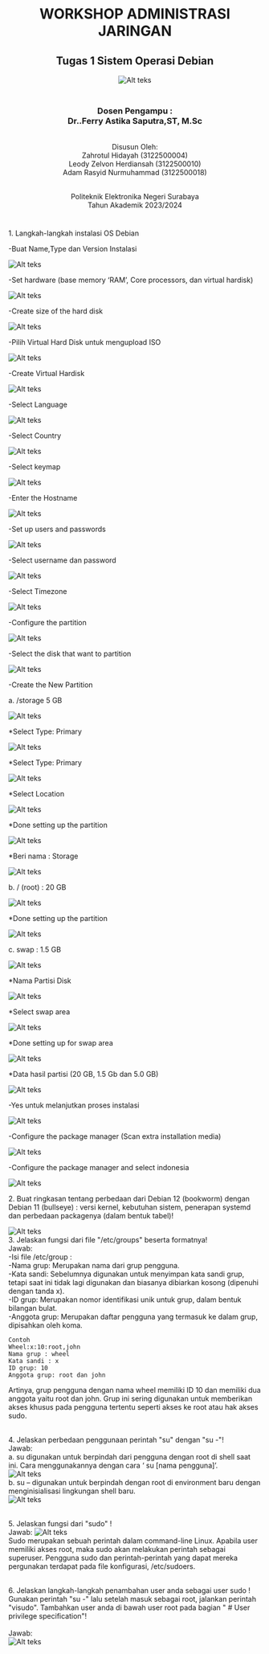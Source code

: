 </head>
<div align="center">
  <h1>WORKSHOP ADMINISTRASI JARINGAN</h1>
  <h2>Tugas 1 Sistem Operasi Debian</h2>
<img src="img/logo.png" alt="Alt teks">
<h3><br>Dosen Pengampu :
<br> Dr..Ferry Astika Saputra,ST, M.Sc</h3> 

<br>Disusun Oleh:
<br>Zahrotul Hidayah 	      (3122500004)
<br>Leody Zelvon Herdiansah (3122500010)
<br>Adam Rasyid Nurmuhammad	(3122500018)</br> 
 
<br>Politeknik Elektronika Negeri Surabaya
<br>Tahun Akademik 2023/2024</h3></br> </div>

<body>
<div align="left">
  <h1></h1>
  <p>1. Langkah-langkah instalasi OS Debian
    <p>-Buat Name,Type dan Version Instalasi</p>
    <img src="img/1a.png" alt="Alt teks">
    <p>-Set hardware (base memory ‘RAM’, Core processors, dan virtual hardisk)</p>
    <img src="img/1b.png" alt="Alt teks">
    <p>-Create size of the hard disk</p>
    <img src="img/1b.png" alt="Alt teks">
    <p>-Pilih Virtual Hard Disk untuk mengupload ISO</p>
    <img src="img/1c.png" alt="Alt teks">
    <p>-Create Virtual Hardisk</p>
    <img src="img/1d.png" alt="Alt teks">
    <p>-Select Language</p>
    <img src="img/1e.png" alt="Alt teks">
    <p>-Select Country</p>
    <img src="img/1f.png" alt="Alt teks">
    <p>-Select keymap</p>
    <img src="img/1g.png" alt="Alt teks">
    <p>-Enter the Hostname</p>
    <img src="img/1h.png" alt="Alt teks">
    <p>-Set up users and passwords</p>
    <img src="img/1i.png" alt="Alt teks">
    <p>-Select username dan password</p>
    <img src="img/1j.png" alt="Alt teks">
    <p>-Select Timezone</p>
    <img src="img/1joke.png" alt="Alt teks">
    <p>-Configure the partition</p>
    <img src="img/1k.png" alt="Alt teks">
    <p>-Select the disk that want to partition</p>
    <img src="img/1L.png" alt="Alt teks">
    <p>-Create the New Partition</p>
    <p>a.  /storage 5 GB</p>
    <img src="img/1m.png" alt="Alt teks">
    <p>*Select Type: Primary</p>
    <img src="img/1n.png" alt="Alt teks">
    <p>*Select Type: Primary</p>
    <img src="img/1n2.png" alt="Alt teks">
    <p>*Select Location</p>
    <img src="img/1n3.png" alt="Alt teks">
    <p>*Done setting up the partition</p>
    <img src="img/1n4.png" alt="Alt teks">
    <p>*Beri nama : Storage</p>
    <img src="img/1n5.png" alt="Alt teks">
    <p>b. / (root) : 20 GB</p>
    <img src="img/2a.png" alt="Alt teks">
    <p>*Done setting up the partition</p>
    <img src="img/1b.png" alt="Alt teks">
    <p>c. swap : 1.5 GB</p>
    <img src="img/3.png" alt="Alt teks">
    <p>*Nama Partisi Disk</p>
    <img src="img/3a.png" alt="Alt teks">
    <p>*Select swap area</p>
    <img src="img/3b.png" alt="Alt teks">
    <p>*Done setting up for swap area</p>
    <img src="img/3c.png" alt="Alt teks">
    <p>*Data hasil partisi (20 GB, 1.5 Gb dan 5.0 GB)</p>
    <img src="img/3d.png" alt="Alt teks">
    <p>-Yes untuk melanjutkan proses instalasi</p>
    <img src="img/3ok1.png" alt="Alt teks">
    <p>-Configure the package manager (Scan extra installation media)</p>
    <img src="img/3ok2.png" alt="Alt teks">
    <p>-Configure the package manager and select indonesia</p>
    <img src="img/3ok3.png" alt="Alt teks">
    <p>2. Buat ringkasan tentang perbedaan dari Debian 12 (bookworm) dengan Debian 11 (bullseye) : versi kernel, kebutuhan sistem, penerapan systemd dan perbedaan packagenya (dalam bentuk tabel)!</p>
    <img src="img/2yes.png" alt="Alt teks">
    <br>3. Jelaskan fungsi dari file "/etc/groups" beserta formatnya!
    <br>Jawab:
    <br>-Isi file /etc/group : 
    <br>-Nama grup: Merupakan nama dari grup pengguna.  
    <br>-Kata sandi: Sebelumnya digunakan untuk menyimpan kata sandi grup, tetapi saat ini tidak lagi digunakan dan biasanya dibiarkan kosong (dipenuhi dengan tanda x).  
    <br>-ID grup: Merupakan nomor identifikasi unik untuk grup, dalam bentuk bilangan bulat.  
    <br>-Anggota grup: Merupakan daftar pengguna yang termasuk ke dalam grup, dipisahkan oleh koma.</br>

    Contoh 
    Wheel:x:10:root,john
    Nama grup : wheel 
    Kata sandi : x 
    ID grup: 10 
    Anggota grup: root dan john  

Artinya, grup pengguna dengan nama wheel memiliki ID 10 dan memiliki dua anggota yaitu root dan john. Grup ini sering digunakan untuk memberikan akses khusus pada pengguna tertentu seperti akses ke root atau hak akses sudo.</br>

<br>4. Jelaskan perbedaan penggunaan perintah "su" dengan "su -"!
<br>Jawab:
<br>a. su digunakan untuk berpindah dari pengguna dengan root di shell saat ini. Cara menggunakannya dengan cara ‘ su [nama pengguna]’.</br>
<img src="img/4a.png" alt="Alt teks">
<br>b. su – digunakan untuk berpindah dengan root di environment baru dengan menginisialisasi lingkungan shell baru.</br>
<img src="img/4b.png" alt="Alt teks"></br>

<br>5. Jelaskan fungsi dari "sudo" !
<br>Jawab:
<img src="img/5.png" alt="Alt teks"></br>
Sudo merupakan sebuah perintah dalam command-line Linux. Apabila user memiliki akses root, maka sudo akan melakukan perintah sebagai superuser. Pengguna sudo dan perintah-perintah yang dapat mereka pergunakan terdapat pada file konfigurasi, /etc/sudoers. </br>

<br>6. Jelaskan langkah-langkah penambahan user anda sebagai user sudo ! Gunakan perintah "su -" lalu setelah masuk sebagai root, jalankan perintah "visudo". Tambahkan user anda di bawah user root pada bagian " # User privilege specification"!</br>
<br>Jawab:</br>
<img src="img/6.png" alt="Alt teks">
 <h1></h1>
</div>
